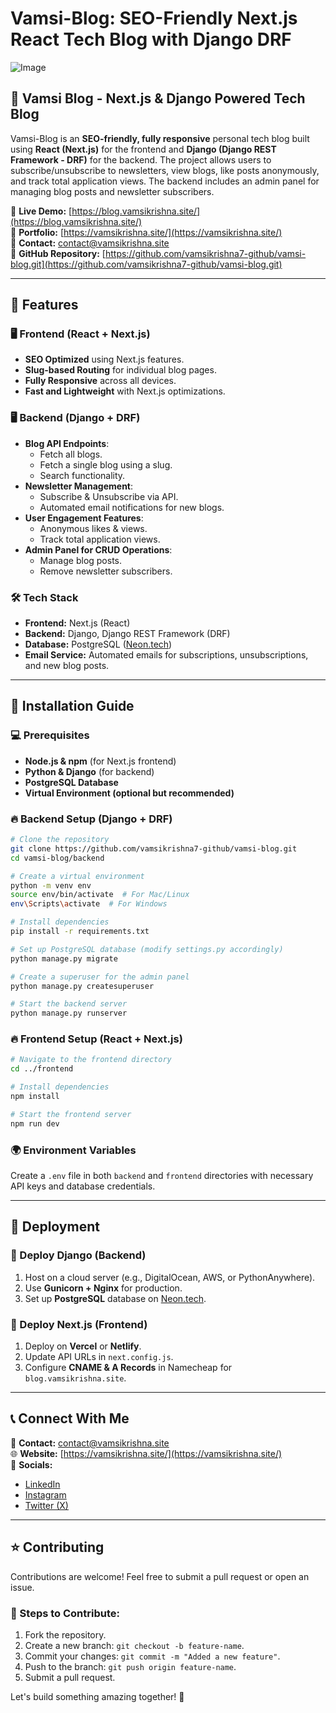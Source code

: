 # Vamsi-Blog: SEO-Friendly Next.js React Tech Blog with Django DRF

![Image](https://github.com/user-attachments/assets/3198b7c9-945d-454d-ab38-4b9019642f26)

## 🚀 Vamsi Blog - Next.js & Django Powered Tech Blog

Vamsi-Blog is an **SEO-friendly, fully responsive** personal tech blog built using **React (Next.js)** for the frontend and **Django (Django REST Framework - DRF)** for the backend. The project allows users to subscribe/unsubscribe to newsletters, view blogs, like posts anonymously, and track total application views. The backend includes an admin panel for managing blog posts and newsletter subscribers.

🔗 **Live Demo:** [https://blog.vamsikrishna.site/](https://blog.vamsikrishna.site/)  
🔗 **Portfolio:** [https://vamsikrishna.site/](https://vamsikrishna.site/)  
📩 **Contact:** [contact@vamsikrishna.site](mailto:contact@vamsikrishna.site)  
🔗 **GitHub Repository:** [https://github.com/vamsikrishna7-github/vamsi-blog.git](https://github.com/vamsikrishna7-github/vamsi-blog.git)

---

## 🌟 Features

### 🖥️ Frontend (React + Next.js)
- **SEO Optimized** using Next.js features.
- **Slug-based Routing** for individual blog pages.
- **Fully Responsive** across all devices.
- **Fast and Lightweight** with Next.js optimizations.

### 🖥️ Backend (Django + DRF)
- **Blog API Endpoints**:
  - Fetch all blogs.
  - Fetch a single blog using a slug.
  - Search functionality.
- **Newsletter Management**:
  - Subscribe & Unsubscribe via API.
  - Automated email notifications for new blogs.
- **User Engagement Features**:
  - Anonymous likes & views.
  - Track total application views.
- **Admin Panel for CRUD Operations**:
  - Manage blog posts.
  - Remove newsletter subscribers.

### 🛠️ Tech Stack
- **Frontend:** Next.js (React)
- **Backend:** Django, Django REST Framework (DRF)
- **Database:** PostgreSQL ([Neon.tech](https://console.neon.tech/))
- **Email Service:** Automated emails for subscriptions, unsubscriptions, and new blog posts.

---

## 📌 Installation Guide

### 💻 Prerequisites
- **Node.js & npm** (for Next.js frontend)
- **Python & Django** (for backend)
- **PostgreSQL Database**
- **Virtual Environment (optional but recommended)**

### 🔥 Backend Setup (Django + DRF)
```sh
# Clone the repository
git clone https://github.com/vamsikrishna7-github/vamsi-blog.git
cd vamsi-blog/backend

# Create a virtual environment
python -m venv env
source env/bin/activate  # For Mac/Linux
env\Scripts\activate  # For Windows

# Install dependencies
pip install -r requirements.txt

# Set up PostgreSQL database (modify settings.py accordingly)
python manage.py migrate

# Create a superuser for the admin panel
python manage.py createsuperuser

# Start the backend server
python manage.py runserver
```

### 🔥 Frontend Setup (React + Next.js)
```sh
# Navigate to the frontend directory
cd ../frontend

# Install dependencies
npm install

# Start the frontend server
npm run dev
```

### 🌍 Environment Variables
Create a `.env` file in both `backend` and `frontend` directories with necessary API keys and database credentials.

---

## 📌 Deployment
### 🚀 Deploy Django (Backend)
1. Host on a cloud server (e.g., DigitalOcean, AWS, or PythonAnywhere).
2. Use **Gunicorn + Nginx** for production.
3. Set up **PostgreSQL** database on [Neon.tech](https://console.neon.tech/).

### 🚀 Deploy Next.js (Frontend)
1. Deploy on **Vercel** or **Netlify**.
2. Update API URLs in `next.config.js`.
3. Configure **CNAME & A Records** in Namecheap for `blog.vamsikrishna.site`.

---

## 📞 Connect With Me
📩 **Contact:** [contact@vamsikrishna.site](mailto:contact@vamsikrishna.site)  
🌐 **Website:** [https://vamsikrishna.site/](https://vamsikrishna.site/)  
📱 **Socials:**  
- [LinkedIn](https://www.linkedin.com/in/vamsi-krishna-nagidi-742314233/)
- [Instagram](https://www.instagram.com/orewa_mr_x/)
- [Twitter (X)](https://x.com/TheNagidi?t=Yl7NUehaqonyl6NbxI0EXg&s=09)

---

## ⭐ Contributing
Contributions are welcome! Feel free to submit a pull request or open an issue.

### 📌 Steps to Contribute:
1. Fork the repository.
2. Create a new branch: `git checkout -b feature-name`.
3. Commit your changes: `git commit -m "Added a new feature"`.
4. Push to the branch: `git push origin feature-name`.
5. Submit a pull request.

Let's build something amazing together! 🚀

